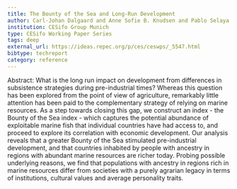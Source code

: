 ```yaml
---
title: The Bounty of the Sea and Long-Run Development
author: Carl-Johan Dalgaard and Anne Sofie B. Knudsen and Pablo Selaya
institution: CESifo Group Munich
type: CESifo Working Paper Series
tags: deep
external_url: https://ideas.repec.org/p/ces/ceswps/_5547.html
bibtype: techreport
category: reference
---
```

Abstract: What is the long run impact on development from differences in subsistence strategies during pre-industrial times? Whereas this question has been explored from the point of view of agriculture, remarkably little attention has been paid to the complementary strategy of relying on marine resources. As a step towards closing this gap, we construct an index - the Bounty of the Sea index - which captures the potential abundance of exploitable marine fish that individual countries have had access to, and proceed to explore its correlation with economic development. Our analysis reveals that a greater Bounty of the Sea stimulated pre-industrial development, and that countries inhabited by people with ancestry in regions with abundant marine resources are richer today. Probing possible underlying reasons, we find that populations with ancestry in regions rich in marine resources differ from societies with a purely agrarian legacy in terms of institutions, cultural values and average personality traits.
